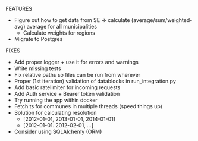 FEATURES
- Figure out how to get data from SE -> calculate (average/sum/weighted-avg) average for all municipalities
  - Calculate weights for regions
- Migrate to Postgres 


FIXES
- Add proper logger + use it for errors and warnings
- Write missing tests
- Fix relative paths so files can be run from wherever
- Proper (1st iteration) validation of datablocks in run_integration.py
- Add basic ratelimiter for incoming requests
- Add Auth service + Bearer token validation
- Try running the app within docker
- Fetch ts for communes in multiple threads (speed things up)  
- Solution for calculating resolution
    - [2012-01-01, 2013-01-01, 2014-01-01]
    - [2012-01-01. 2012-02-01, ...]
- Consider using SQLAlchemy (ORM)
